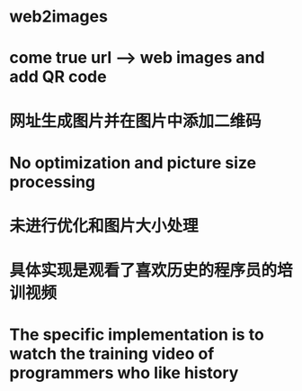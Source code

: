 # web2images
# come true url --> web images and add QR code
# 网址生成图片并在图片中添加二维码

# No optimization and picture size processing
# 未进行优化和图片大小处理

# 具体实现是观看了喜欢历史的程序员的培训视频
# The specific implementation is to watch the training video of programmers who like history

